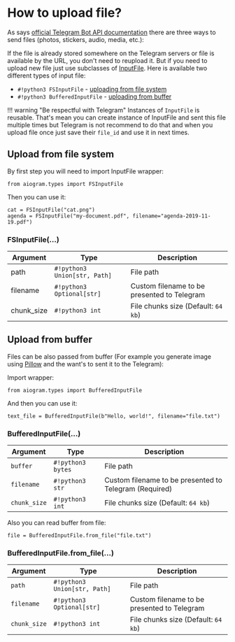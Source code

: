 # How to upload file?

As says [official Telegram Bot API documentation](https://core.telegram.org/bots/api#sending-files) there are three ways to send files (photos, stickers, audio, media, etc.):

If the file is already stored somewhere on the Telegram servers or file is available by the URL, you don't need to reupload it.
But if you need to upload new file just use subclasses of [InputFile](./types/input_file.md). Here is available two different types of input file:

- `#!python3 FSInputFile` - [uploading from file system](#upload-from-file-system)
- `#!python3 BufferedInputFile` - [uploading from buffer](#upload-from-buffer)

!!! warning "Be respectful with Telegram"
    Instances of `InputFile` is reusable. That's mean you can create instance of InputFile and sent this file multiple times but Telegram is not recommend to do that and when you upload file once just save their `file_id` and use it in next times.

## Upload from file system
By first step you will need to import InputFile wrapper:
```python3
from aiogram.types import FSInputFile
```

Then you can use it:
```python3
cat = FSInputFile("cat.png")
agenda = FSInputFile("my-document.pdf", filename="agenda-2019-11-19.pdf")
```

### FSInputFile(...)

|Argument|Type|Description|
|---|---|---|
| path | `#!python3 Union[str, Path]` | File path |
| filename | `#!python3 Optional[str]` | Custom filename to be presented to Telegram |
| chunk_size | `#!python3 int` | File chunks size (Default: `64 kb`) |

## Upload from buffer

Files can be also passed from buffer (For example you generate image using [Pillow](https://pillow.readthedocs.io/en/stable/) and the want's to sent it to the Telegram):

Import wrapper:

```python3
from aiogram.types import BufferedInputFile
```

And then you can use it:
```python3
text_file = BufferedInputFile(b"Hello, world!", filename="file.txt")
```

### BufferedInputFile(...)
|Argument|Type|Description|
|---|---|---|
| `buffer` | `#!python3 bytes` | File path |
| `filename` | `#!python3 str` | Custom filename to be presented to Telegram (Required) |
| `chunk_size` | `#!python3 int` | File chunks size (Default: `64 kb`) |

Also you can read buffer from file:

```python3
file = BufferedInputFile.from_file("file.txt")
```

### BufferedInputFile.from_file(...)
|Argument|Type|Description|
|---|---|---|
| `path` | `#!python3 Union[str, Path]` | File path |
| `filename` | `#!python3 Optional[str]` | Custom filename to be presented to Telegram |
| `chunk_size` | `#!python3 int` | File chunks size (Default: `64 kb`) |
